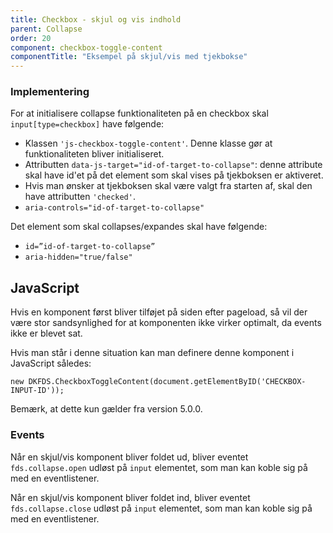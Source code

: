 ```yaml
---
title: Checkbox - skjul og vis indhold
parent: Collapse
order: 20
component: checkbox-toggle-content
componentTitle: "Eksempel på skjul/vis med tjekbokse"
---
```


### Implementering
For at initialisere collapse funktionaliteten på en checkbox skal `input[type=checkbox]` have følgende:

- Klassen `'js-checkbox-toggle-content'`. Denne klasse gør at funktionaliteten bliver initialiseret. 
- Attributten `data-js-target="id-of-target-to-collapse"`: denne attribute skal have id'et på det element som skal vises på tjekboksen er aktiveret. 
- Hvis man ønsker at tjekboksen skal være valgt fra starten af, skal den have attributten `'checked'`.
- `aria-controls="id-of-target-to-collapse" `

Det element som skal collapses/expandes skal have følgende:

- `id=”id-of-target-to-collapse”`
- `aria-hidden="true/false"`

<h2 class="h5">JavaScript</h2>

Hvis en komponent først bliver tilføjet på siden efter pageload, så vil der være stor sandsynlighed for at komponenten ikke virker optimalt, da events ikke er blevet sat.

Hvis man står i denne situation kan man definere denne komponent i JavaScript således:

```
new DKFDS.CheckboxToggleContent(document.getElementByID('CHECKBOX-INPUT-ID'));
```

Bemærk, at dette kun gælder fra version 5.0.0.

<h3 class="h5">Events</h3>

Når en skjul/vis komponent bliver foldet ud, bliver eventet `fds.collapse.open` udløst på `input` elementet, som man kan koble sig på med en eventlistener.

Når en skjul/vis komponent bliver foldet ind, bliver eventet `fds.collapse.close` udløst på `input` elementet, som man kan koble sig på med en eventlistener.

